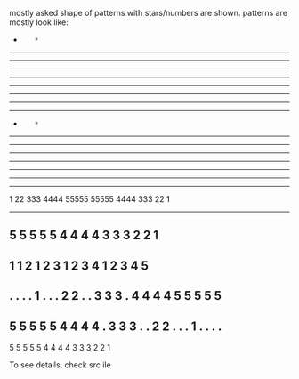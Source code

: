 mostly asked shape of patterns with stars/numbers are shown. 
patterns are mostly look like:

*        *
**      **
***    ***
****  ****
**********
**********
****  ****
***    ***
**      **
*        *

-------------------



 *  *  *  *  * 
 *  *  *  *  * 
 *  *  *  *  * 
 *  *  *  *  * 
 *  *  *  *  * 
-------------------


1
22
333
4444
55555
55555
4444
333
22
1

-----------------------



5 5 5 5 5 
4 4 4 4 
3 3 3 
2 2 
1 
-----------------------



1 
1 2 
1 2 3 
1 2 3 4 
1 2 3 4 5 
-------------------------


. . . . 1 
. . . 2 2 
. . 3 3 3 
. 4 4 4 4 
5 5 5 5 5 
------------------------


 5  5  5  5  5 
 4  4  4  4  . 
 3  3  3  .  . 
 2  2  .  .  . 
 1  .  .  .  . 
------------------------


5 5 5 5 5 
 4 4 4 4 
  3 3 3 
   2 2 
    1 


To see details, check src ile
